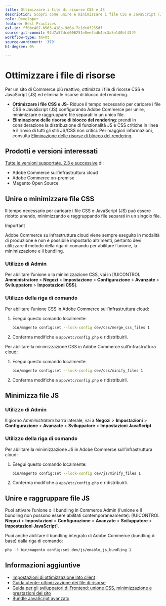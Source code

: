 ```yaml
---
title: Ottimizzare i file di risorse CSS e JS
description: Scopri come unire e minimizzare i file CSS e JavaScript (JS) per i progetti Adobe Commerce dall’amministratore o dalla riga di comando.
role: Developer
feature: Best Practices
exl-id: ff0bc407-b563-418b-9d6a-7c1dc8f235df
source-git-commit: 94d7a57dcd006251e8eefbdb4ec3a5e140bf43f9
workflow-type: tm+mt
source-wordcount: '379'
ht-degree: 0%

---
```


# Ottimizzare i file di risorse

Per un sito di Commerce più reattivo, ottimizza i file di risorse CSS e JavaScript (JS) ed elimina le risorse di blocco del rendering.

- **Ottimizzare i file CSS e JS**- Riduce il tempo necessario per caricare i file CSS e JavaScript (JS) configurando Adobe Commerce per unire, minimizzare e raggruppare file separati in un unico file.
- **Eliminazione delle risorse di blocco del rendering**: prendi in considerazione la distribuzione di funzionalità JS e CSS critiche in linea e il rinvio di tutti gli stili JS/CSS non critici. Per maggiori informazioni, consulta [Eliminazione delle risorse di blocco del rendering](https://web.dev/render-blocking-resources/).

## Prodotti e versioni interessati

[Tutte le versioni supportate, 2.3 e successive](../../../release/versions.md) di:

- Adobe Commerce sull’infrastruttura cloud
- Adobe Commerce on-premise
- Magento Open Source

## Unire o minimizzare file CSS

Il tempo necessario per caricare i file CSS e JavaScript (JS) può essere ridotto unendo, minimizzando e raggruppando file separati in un singolo file.

>[!IMPORTANT]
>
>Adobe Commerce su infrastruttura cloud viene sempre eseguito in modalità di produzione e non è possibile impostarlo altrimenti, pertanto devi utilizzare il metodo della riga di comando per abilitare l’unione, la minimizzazione e il bundling.

### Utilizzo di Admin

Per abilitare l’unione o la minimizzazione CSS, vai in [!UICONTROL **Amministratore** > **Negozi** > **Impostazione** > **Configurazione** > **Avanzate** > **Sviluppatore** > **Impostazioni CSS**].

### Utilizzo della riga di comando

Per abilitare l’unione CSS in Adobe Commerce sull’infrastruttura cloud:

1. Esegui questo comando localmente:

   ```bash
   bin/magento config:set --lock-config dev/css/merge_css_files 1
   ```

1. Conferma modifiche a `app/etc/config.php` e ridistribuirli.

Per abilitare la minimizzazione CSS in Adobe Commerce sull’infrastruttura cloud:

1. Esegui questo comando localmente:

   ```bash
   bin/magento config:set --lock-config dev/css/minify_files 1
   ```

1. Conferma modifiche a `app/etc/config.php` e ridistribuirli.

## Minimizza file JS

### Utilizzo di Admin

Il giorno *Amministratore* barra laterale, vai a **Negozi** > **Impostazioni** > **Configurazione** > **Avanzate** > **Sviluppatore** > **Impostazioni JavaScript**.

### Utilizzo della riga di comando

Per abilitare la minimizzazione JS in Adobe Commerce sull’infrastruttura cloud:

1. Esegui questo comando localmente:

   ```bash
   bin/magento config:set --lock-config dev/js/minify_files 1
   ```

1. Conferma modifiche a `app/etc/config.php` e ridistribuirli.

## Unire e raggruppare file JS

Puoi attivare l’unione o il bundling in Commerce Admin (l’unione e il bundling non possono essere abilitati contemporaneamente): [!UICONTROL **Negozi** > **Impostazioni** > **Configurazione** > **Avanzate** > **Sviluppatore** > **Impostazioni JavaScript**].

Puoi anche abilitare il bundling integrato di Adobe Commerce (bundling di base) dalla riga di comando:

```bash
php -f bin/magento config:set dev/js/enable_js_bundling 1
```

## Informazioni aggiuntive

- [Impostazioni di ottimizzazione lato client](../../../performance/configuration.md#client-side-optimization-settings)
- [Guida utente: ottimizzazione dei file di risorse](https://docs.magento.com/user-guide/system/file-optimization.html)
- [Guida per gli sviluppatori di Frontend: unione CSS, minimizzazione e prestazioni del sito](https://developer.adobe.com/commerce/frontend-core/guide/css/#css-merging-minification-and-performance)
- [Bundle JavaScript avanzato](../../../performance/advanced-js-bundling.md)
